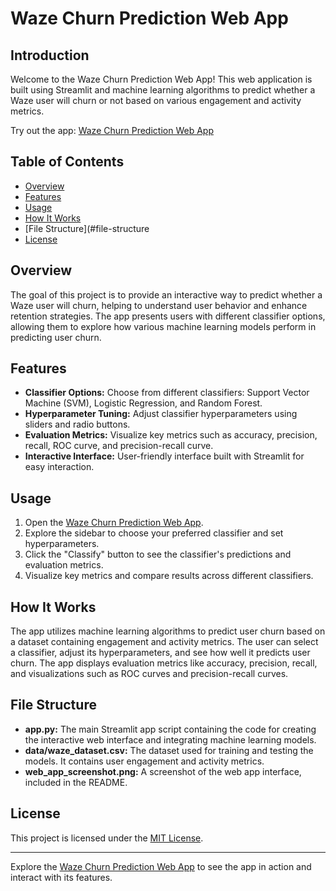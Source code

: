 # Waze Churn Prediction Web App

## Introduction

Welcome to the Waze Churn Prediction Web App! This web application is built using Streamlit and machine learning algorithms to predict whether a Waze user will churn or not based on various engagement and activity metrics.

Try out the app: [Waze Churn Prediction Web App](https://waze-churn.streamlit.app/)

## Table of Contents

- [Overview](#overview)
- [Features](#features)
- [Usage](#usage)
- [How It Works](#how-it-works)
- [File Structure](#file-structure
- [License](#license)

## Overview

The goal of this project is to provide an interactive way to predict whether a Waze user will churn, helping to understand user behavior and enhance retention strategies. The app presents users with different classifier options, allowing them to explore how various machine learning models perform in predicting user churn.

## Features

- **Classifier Options:** Choose from different classifiers: Support Vector Machine (SVM), Logistic Regression, and Random Forest.
- **Hyperparameter Tuning:** Adjust classifier hyperparameters using sliders and radio buttons.
- **Evaluation Metrics:** Visualize key metrics such as accuracy, precision, recall, ROC curve, and precision-recall curve.
- **Interactive Interface:** User-friendly interface built with Streamlit for easy interaction.

## Usage

1. Open the [Waze Churn Prediction Web App](https://waze-churn.streamlit.app/).
2. Explore the sidebar to choose your preferred classifier and set hyperparameters.
3. Click the "Classify" button to see the classifier's predictions and evaluation metrics.
4. Visualize key metrics and compare results across different classifiers.

## How It Works

The app utilizes machine learning algorithms to predict user churn based on a dataset containing engagement and activity metrics. The user can select a classifier, adjust its hyperparameters, and see how well it predicts user churn. The app displays evaluation metrics like accuracy, precision, recall, and visualizations such as ROC curves and precision-recall curves.

## File Structure

- **app.py:** The main Streamlit app script containing the code for creating the interactive web interface and integrating machine learning models.
- **data/waze_dataset.csv:** The dataset used for training and testing the models. It contains user engagement and activity metrics.
- **web_app_screenshot.png:** A screenshot of the web app interface, included in the README.


## License

This project is licensed under the [MIT License](LICENSE).

---

Explore the [Waze Churn Prediction Web App](https://waze-churn.streamlit.app/) to see the app in action and interact with its features.
